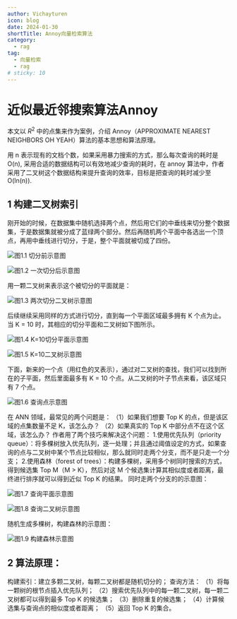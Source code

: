 ```yaml
---
author: Vichayturen
icon: blog
date: 2024-01-30
shortTitle: Annoy向量检索算法
category:
  - rag
tag:
  - 向量检索
  - rag
# sticky: 10
---
```


# 近似最近邻搜索算法Annoy

本文以 $R^2$ 中的点集来作为案例，介绍 Annoy（APPROXIMATE NEAREST NEIGHBORS OH YEAH）算法的基本思想和算法原理。

<!-- more -->

用 n 表示现有的文档个数，如果采用暴力搜索的方式，那么每次查询的耗时是 O(n), 采用合适的数据结构可以有效地减少查询的耗时，在 annoy 算法中，作者采用了二叉树这个数据结构来提升查询的效率，目标是把查询的耗时减少至 O(ln⁡(n)).

## 1 构建二叉树索引

刚开始的时候，在数据集中随机选择两个点，然后用它们的中垂线来切分整个数据集，于是数据集就被分成了蓝绿两个部分。然后再随机两个平面中各选出一个顶点，再用中垂线进行切分，于是，整个平面就被切成了四份。

![](/assets/images/rag/annoy_1.webp "图1.1 切分前示意图")

![](/assets/images/rag/annoy_2.webp "图1.2 一次切分后示意图")

用一颗二叉树来表示这个被切分的平面就是：

![](/assets/images/rag/annoy_4.webp "图1.3 两次切分二叉树示意图")

后续继续采用同样的方式进行切分，直到每一个平面区域最多拥有 K 个点为止。当 K = 10 时，其相应的切分平面和二叉树如下图所示。

![](/assets/images/rag/annoy_6.webp "图1.4 K=10切分平面示意图")

![](/assets/images/rag/annoy_7.webp "图1.5 K=10二叉树示意图")

下面，新来的一个点（用红色的叉表示），通过对二叉树的查找，我们可以找到所在的子平面，然后里面最多有 K = 10 个点。从二叉树的叶子节点来看，该区域只有 7 个点。

![](/assets/images/rag/annoy_8.webp "图1.6 查询点示意图")

在 ANN 领域，最常见的两个问题是：
（1）如果我们想要 Top K 的点，但是该区域的点集数量不足 K，该怎么办？
（2）如果真实的 Top K 中部分点不在这个区域，该怎么办？
作者用了两个技巧来解决这个问题：
1.使用优先队列（priority queue）：将多棵树放入优先队列，逐一处理；并且通过阈值设定的方式，如果查询的点与二叉树中某个节点比较相似，那么就同时走两个分支，而不是只走一个分支；
2.使用森林（forest of trees）：构建多棵树，采用多个树同时搜索的方式，得到候选集 Top M（M > K），然后对这 M 个候选集计算其相似度或者距离，最终进行排序就可以得到近似 Top K 的结果。
同时走两个分支的的示意图：

![](/assets/images/rag/annoy_10.webp "图1.7 查询平面示意图")

![](/assets/images/rag/annoy_11.webp "图1.8 查询二叉树示意图")

随机生成多棵树，构建森林的示意图：

![](/assets/images/rag/annoy_12.webp "图1.9 构建森林示意图")

## 2 算法原理：
构建索引：建立多颗二叉树，每颗二叉树都是随机切分的；
查询方法：
（1）将每一颗树的根节点插入优先队列；
（2）搜索优先队列中的每一颗二叉树，每一颗二叉树都可以得到最多 Top K 的候选集；
（3）删除重复的候选集；
（4）计算候选集与查询点的相似度或者距离；
（5）返回 Top K 的集合。
